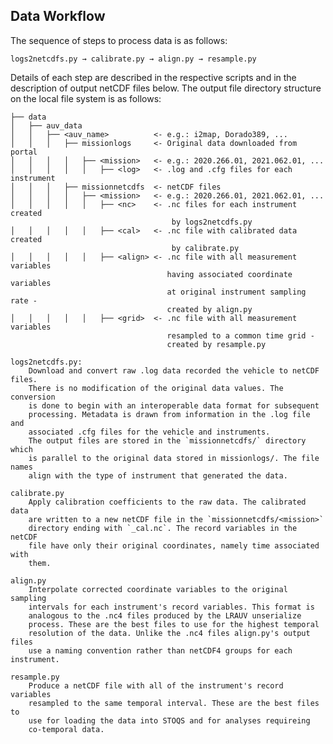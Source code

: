 ## Data Workflow

The sequence of steps to process data is as follows:

    logs2netcdfs.py → calibrate.py → align.py → resample.py

Details of each step are described in the respective scripts and in the
description of output netCDF files below. The output file directory structure
on the local file system is as follows:

    ├── data
    │   ├── auv_data
    │   │   ├── <auv_name>          <- e.g.: i2map, Dorado389, ...
    │   │   │   ├── missionlogs     <- Original data downloaded from portal
    │   │   │   │   ├── <mission>   <- e.g.: 2020.266.01, 2021.062.01, ...
    │   │   │   │   │   ├── <log>   <- .log and .cfg files for each instrument
    │   │   │   ├── missionnetcdfs  <- netCDF files
    │   │   │   │   ├── <mission>   <- e.g.: 2020.266.01, 2021.062.01, ...
    │   │   │   │   │   ├── <nc>    <- .nc files for each instrument created
                                        by logs2netcdfs.py
    │   │   │   │   │   ├── <cal>   <- .nc file with calibrated data created
                                        by calibrate.py
    │   │   │   │   │   ├── <align> <- .nc file with all measurement variables
                                       having associated coordinate variables
                                       at original instrument sampling rate -
                                       created by align.py
    │   │   │   │   │   ├── <grid>  <- .nc file with all measurement variables
                                       resampled to a common time grid -
                                       created by resample.py

    logs2netcdfs.py:
        Download and convert raw .log data recorded the vehicle to netCDF files.
        There is no modification of the original data values. The conversion
        is done to begin with an interoperable data format for subsequent
        processing. Metadata is drawn from information in the .log file and
        associated .cfg files for the vehicle and instruments.
        The output files are stored in the `missionnetcdfs/` directory which
        is parallel to the original data stored in missionlogs/. The file names
        align with the type of instrument that generated the data.

    calibrate.py
        Apply calibration coefficients to the raw data. The calibrated data
        are written to a new netCDF file in the `missionnetcdfs/<mission>`
        directory ending with `_cal.nc`. The record variables in the netCDF 
        file have only their original coordinates, namely time associated with
        them.

    align.py
        Interpolate corrected coordinate variables to the original sampling
        intervals for each instrument's record variables. This format is 
        analogous to the .nc4 files produced by the LRAUV unserialize
        process. These are the best files to use for the highest temporal 
        resolution of the data. Unlike the .nc4 files align.py's output files
        use a naming convention rather than netCDF4 groups for each instrument.

    resample.py
        Produce a netCDF file with all of the instrument's record variables
        resampled to the same temporal interval. These are the best files to
        use for loading the data into STOQS and for analyses requireing 
        co-temporal data.


